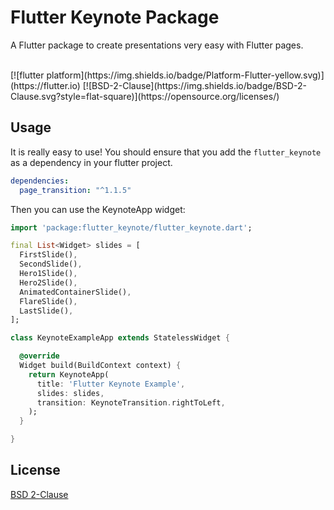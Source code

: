 # Flutter Keynote Package

A Flutter package to create presentations very easy with Flutter pages.

<br/>
[![flutter platform](https://img.shields.io/badge/Platform-Flutter-yellow.svg)](https://flutter.io)
[![BSD-2-Clause](https://img.shields.io/badge/BSD-2-Clause.svg?style=flat-square)](https://opensource.org/licenses/)

## Usage

It is really easy to use!
You should ensure that you add the `flutter_keynote` as a dependency in your flutter project.

```yaml
dependencies:
  page_transition: "^1.1.5"
```

Then you can use the KeynoteApp widget:

```dart
import 'package:flutter_keynote/flutter_keynote.dart';

final List<Widget> slides = [
  FirstSlide(),
  SecondSlide(),
  Hero1Slide(),
  Hero2Slide(),
  AnimatedContainerSlide(),
  FlareSlide(),
  LastSlide(),
];

class KeynoteExampleApp extends StatelessWidget {

  @override
  Widget build(BuildContext context) {
    return KeynoteApp(
      title: 'Flutter Keynote Example',
      slides: slides,
      transition: KeynoteTransition.rightToLeft,
    );
  }

}

```

## License

[BSD 2-Clause](https://opensource.org/licenses/BSD-2-Clause)
